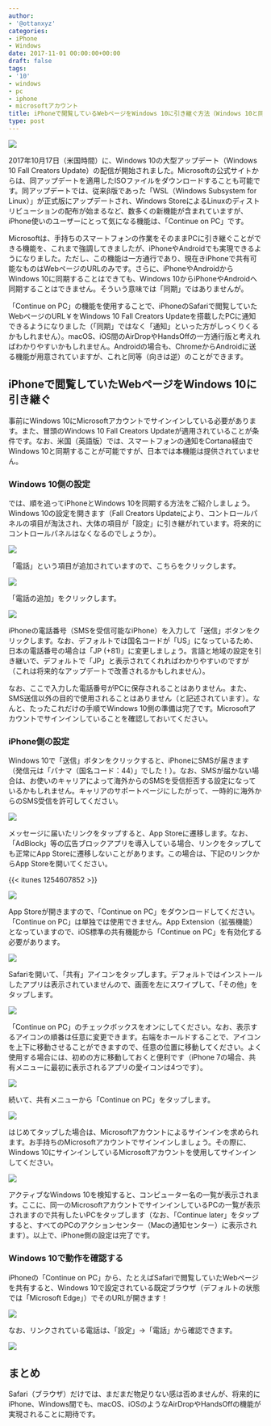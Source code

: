 ```yaml
---
author:
- '@ottanxyz'
categories:
- iPhone
- Windows
date: 2017-11-01 00:00:00+00:00
draft: false
tags:
- '10'
- windows
- pc
- iphone
- microsoftアカウント
title: iPhoneで閲覧しているWebページをWindows 10に引き継ぐ方法（Windows 10と同期する方法）
type: post
---
```


![](171101-59f9b68e01b3b.jpg)

2017年10月17日（米国時間）に、Windows 10の大型アップデート（Windows 10 Fall Creators Update）の配信が開始されました。Microsoftの公式サイトからは、同アップデートを適用したISOファイルをダウンロードすることも可能です。同アップデートでは、従来β版であった「WSL（Windows Subsystem for Linux）」が正式版にアップデートされ、Windows StoreによるLinuxのディストリビューションの配布が始まるなど、数多くの新機能が含まれていますが、iPhone使いのユーザーにとって気になる機能は、「Continue on PC」です。

Microsoftは、手持ちのスマートフォンの作業をそのままPCに引き継ぐことができる機能を、これまで強調してきましたが、iPhoneやAndroidでも実現できるようになりました。ただし、この機能は一方通行であり、現在きiPhoneで共有可能なものはWebページのURLのみです。さらに、iPhoneやAndroidからWindows 10に同期することはできても、Windows 10からiPhoneやAndroidへ同期することはできません。そういう意味では「同期」ではありませんが。

「Continue on PC」の機能を使用することで、iPhoneのSafariで閲覧していたWebページのURL￥をWindows 10 Fall Creators Updateを搭載したPCに通知できるようになりました（「同期」ではなく「通知」といった方がしっくりくるかもしれません）。macOS、iOS間のAirDropやHandsOffの一方通行版と考えればわかりやすいかもしれません。Androidの場合も、ChromeからAndroidに送る機能が用意されていますが、これと同等（向きは逆）のことができます。

## iPhoneで閲覧していたWebページをWindows 10に引き継ぐ

事前にWindows 10にMicrosoftアカウントでサインインしている必要があります。また、冒頭のWindows 10 Fall Creators Updateが適用されていることが条件です。なお、米国（英語版）では、スマートフォンの通知をCortana経由でWindows 10と同期することが可能ですが、日本では本機能は提供されていません。

### Windows 10側の設定

では、順を追ってiPhoneとWindows 10を同期する方法をご紹介しましょう。Windows 10の設定を開きます（Fall Creators Updateにより、コントロールパネルの項目が淘汰され、大体の項目が「設定」に引き継がれています。将来的にコントロールパネルはなくなるのでしょうか）。

![](171101-59f9b6a140043.png)

「電話」という項目が追加されていますので、こちらをクリックします。

![](171101-59f9b6a9a2acc.png)

「電話の追加」をクリックします。

![](171101-59f9b6b17f4ca.png)

iPhoneの電話番号（SMSを受信可能なiPhone）を入力して「送信」ボタンをクリックします。なお、デフォルトでは国名コードが「US」になっているため、日本の電話番号の場合は「JP (+81)」に変更しましょう。言語と地域の設定を引き継いで、デフォルトで「JP」と表示されてくれればわかりやすいのですが（これは将来的なアップデートで改善されるかもしれません）。

なお、ここで入力した電話番号がPCに保存されることはありません。また、SMS送信以外の目的で使用されることはありません（と記述されています）。なんと、たったこれだけの手順でWindows 10側の準備は完了です。Microsoftアカウントでサインインしていることを確認しておいてください。

### iPhone側の設定

Windows 10で「送信」ボタンをクリックすると、iPhoneにSMSが届きます（発信元は「パナマ（国名コード：44）」でした！）。なお、SMSが届かない場合は、お使いのキャリアによって海外からのSMSを受信拒否する設定になっているかもしれません。キャリアのサポートページにしたがって、一時的に海外からのSMS受信を許可してください。

![](171101-59f9b6bec5a70.jpeg)

メッセージに届いたリンクをタップすると、App Storeに遷移します。なお、「AdBlock」等の広告ブロックアプリを導入している場合、リンクをタップしても正常にApp Storeに遷移しないことがあります。この場合は、下記のリンクからApp Storeを開いてください。

{{< itunes 1254607852 >}}

![](171101-59f9b6c91fe9f.jpeg)

App Storeが開きますので、「Continue on PC」をダウンロードしてください。「Continue on PC」は単独では使用できません。App Extension（拡張機能）となっていますので、iOS標準の共有機能から「Continue on PC」を有効化する必要があります。

![](171101-59f9b6e1b661a.jpeg)

Safariを開いて、「共有」アイコンをタップします。デフォルトではインストールしたアプリは表示されていませんので、画面を左にスワイプして、「その他」をタップします。

![](171101-59f9b6ea97a57.jpeg)

「Continue on PC」のチェックボックスをオンにしてください。なお、表示するアイコンの順番は任意に変更できます。右端をホールドすることで、アイコンを上下に移動させることができますので、任意の位置に移動してください。よく使用する場合には、初めの方に移動しておくと便利です（iPhone 7の場合、共有メニューに最初に表示されるアプリの愛イコンは4つです）。

![](171101-59f9b6f78b7a9.jpeg)

続いて、共有メニューから「Continue on PC」をタップします。

![](171101-59f9b7017f8c1.jpeg)

はじめてタップした場合は、Microsoftアカウントによるサインインを求められます。お手持ちのMicrosoftアカウントでサインインしましょう。その際に、Windows 10にサインインしているMicrosoftアカウントを使用してサインインしてください。

![](171101-59f9b70c68e05.jpeg)

アクティブなWindows 10を検知すると、コンピューター名の一覧が表示されます。ここに、同一のMicrosoftアカウントでサインインしているPCの一覧が表示されますので共有したいPCをタップします（なお、「Continue later」をタップすると、すべてのPCのアクションセンター（Macの通知センター）に表示されます）。以上で、iPhone側の設定は完了です。

### Windows 10で動作を確認する

iPhoneの「Continue on PC」から、たとえばSafariで閲覧していたWebページを共有すると、Windows 10で設定されている既定ブラウザ（デフォルトの状態では「Microsoft Edge」）でそのURLが開きます！

![](171101-59f9b715b0708.png)

なお、リンクされている電話は、「設定」→「電話」から確認できます。

![](171101-59f9b71f133ec.png)

## まとめ

Safari（ブラウザ）だけでは、まだまだ物足りない感は否めませんが、将来的にiPhone、Windows間でも、macOS、iOSのようなAirDropやHandsOffの機能が実現されることに期待です。